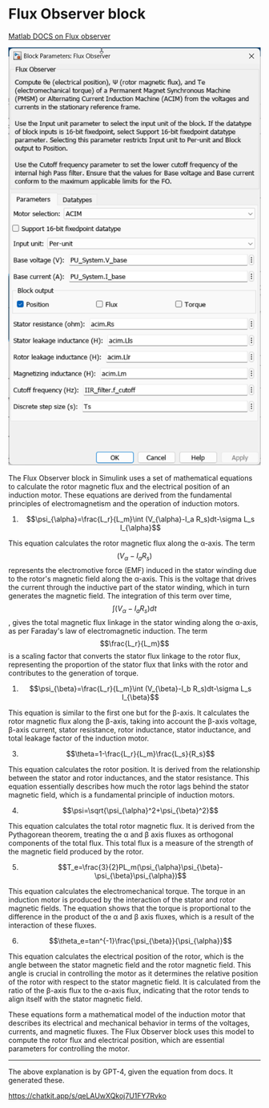# Flux Observer block


[Matlab DOCS on Flux observer](https://in.mathworks.com/help/mcb/ref/fluxobserver.html)


![image here](..\images\writings_image-12.png)

The Flux Observer block in Simulink uses a set of mathematical equations to calculate the rotor magnetic flux and the electrical position of an induction motor. These equations are derived from the fundamental principles of electromagnetism and the operation of induction motors.

1. $$\psi_{\alpha}=\frac{L_r}{L_m}\int (V_{\alpha}-I_a R_s)dt-\sigma L_s I_{\alpha}$$


This equation calculates the rotor magnetic flux along the α-axis. The term $$(V_{\alpha}-I_a R_s)$$ represents the electromotive force (EMF) induced in the stator winding due to the rotor's magnetic field along the α-axis. This is the voltage that drives the current through the inductive part of the stator winding, which in turn generates the magnetic field. The integration of this term over time, $$\int (V_{\alpha}-I_a R_s)dt$$, gives the total magnetic flux linkage in the stator winding along the α-axis, as per Faraday's law of electromagnetic induction. The term $$\frac{L_r}{L_m}$$ is a scaling factor that converts the stator flux linkage to the rotor flux, representing the proportion of the stator flux that links with the rotor and contributes to the generation of torque.

1. $$\psi_{\beta}=\frac{L_r}{L_m}\int (V_{\beta}-I_b R_s)dt-\sigma L_s I_{\beta}$$

This equation is similar to the first one but for the β-axis. It calculates the rotor magnetic flux along the β-axis, taking into account the β-axis voltage, β-axis current, stator resistance, rotor inductance, stator inductance, and total leakage factor of the induction motor.

3. $$\theta=1-\frac{L_r}{L_m}\frac{L_s}{R_s}$$

This equation calculates the rotor position. It is derived from the relationship between the stator and rotor inductances, and the stator resistance. This equation essentially describes how much the rotor lags behind the stator magnetic field, which is a fundamental principle of induction motors.

4. $$\psi=\sqrt{\psi_{\alpha}^2+\psi_{\beta}^2}$$

This equation calculates the total rotor magnetic flux. It is derived from the Pythagorean theorem, treating the α and β axis fluxes as orthogonal components of the total flux. This total flux is a measure of the strength of the magnetic field produced by the rotor.

5. $$T_e=\frac{3}{2}PL_m(\psi_{\alpha}\psi_{\beta}-\psi_{\beta}\psi_{\alpha})$$

This equation calculates the electromechanical torque. The torque in an induction motor is produced by the interaction of the stator and rotor magnetic fields. The equation shows that the torque is proportional to the difference in the product of the α and β axis fluxes, which is a result of the interaction of these fluxes.

6. $$\theta_e=tan^{-1}\frac{\psi_{\beta}}{\psi_{\alpha}}$$

This equation calculates the electrical position of the rotor, which is the angle between the stator magnetic field and the rotor magnetic field. This angle is crucial in controlling the motor as it determines the relative position of the rotor with respect to the stator magnetic field. It is calculated from the ratio of the β-axis flux to the α-axis flux, indicating that the rotor tends to align itself with the stator magnetic field.

These equations form a mathematical model of the induction motor that describes its electrical and mechanical behavior in terms of the voltages, currents, and magnetic fluxes. The Flux Observer block uses this model to compute the rotor flux and electrical position, which are essential parameters for controlling the motor.

---

The above explanation is by GPT-4, given the equation from docs. It generated these.

https://chatkit.app/s/qeLAUwXQkoj7U1FY7Rvko